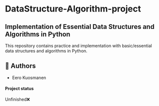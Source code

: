 # DataStructure-Algorithm-project
## Implementation of Essential Data Structures and Algorithms in Python

This repository contains practice and implementation with basic/essential data structures and algorithms in Python.


## 🔧 Authors  
<ul>
  <li>Eero Kuosmanen</li>
</ul>

#### Project status
Unfinished❌
